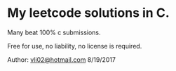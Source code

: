 # My leetcode solutions in C.

Many beat 100% c submissions.

Free for use, no liability, no license is required.

Author: vli02@hotmail.com
8/19/2017
